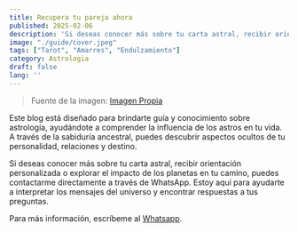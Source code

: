 ```yaml
---
title: Recupera tu pareja ahora
published: 2025-02-06
description: 'Si deseas conocer más sobre tu carta astral, recibir orientación personalizada o explorar el impacto de los planetas en tu camino, puedes contactarme directamente'
image: "./guide/cover.jpeg"
tags: ["Tarot", "Amarres", "Endulzamiento"]
category: Astrologia
draft: false 
lang: ''
---
```


> Fuente de la imagen: [Imagen Propia](https://image.civitai.com/xG1nkqKTMzGDvpLrqFT7WA/208fc754-890d-4adb-9753-2c963332675d/width=2048/01651-1456859105-(colour_1.5),girl,_Blue,yellow,green,cyan,purple,red,pink,_best,8k,UHD,masterpiece,male%20focus,%201boy,gloves,%20ponytail,%20long%20hair,.jpeg)

Este blog está diseñado para brindarte guía y conocimiento sobre astrología, ayudándote a comprender la influencia de los astros en tu vida. A través de la sabiduría ancestral, puedes descubrir aspectos ocultos de tu personalidad, relaciones y destino.

Si deseas conocer más sobre tu carta astral, recibir orientación personalizada o explorar el impacto de los planetas en tu camino, puedes contactarme directamente a través de WhatsApp. Estoy aquí para ayudarte a interpretar los mensajes del universo y encontrar respuestas a tus preguntas.

Para más información, escríbeme al [Whatsapp](https://api.whatsapp.com/send/?phone=34637133956&text&type=phone_number&app_absent=0).
